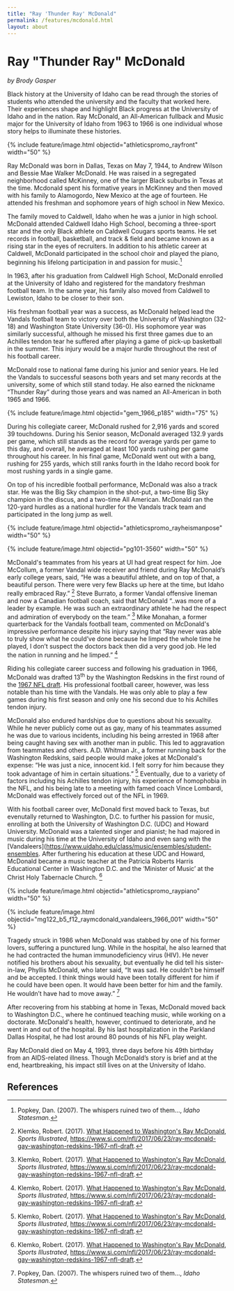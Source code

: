 ```yaml
---
title: "Ray 'Thunder Ray' McDonald"
permalink: /features/mcdonald.html
layout: about
---
```


# Ray "Thunder Ray" McDonald

*by Brody Gasper*

Black history at the University of Idaho can be read through the stories of students who attended the university and the faculty that worked here. Their experiences shape and highlight Black progress at the University of Idaho and in the nation. Ray McDonald, an All-American fullback and Music major for the University of Idaho from 1963 to 1966 is one individual whose story helps to illuminate these histories. 

{% include feature/image.html objectid="athleticspromo_rayfront" width="50" %}

Ray McDonald was born in Dallas, Texas on May 7, 1944, to Andrew Wilson and Bessie Mae Walker McDonald. He was raised in a segregated neighborhood  called McKinney, one of the larger Black suburbs in Texas at the time. Mcdonald spent his formative years in McKinney and then moved with his family to Alamogordo, New Mexico at the age of fourteen. He attended his freshman and sophomore years of high school in New Mexico. 

The family moved to Caldwell, Idaho when he was a junior in high school.  McDonald attended Caldwell Idaho High School, becoming a three-sport star and the only Black athlete on Caldwell Cougars sports teams. He set records in football, basketball, and track & field and became known as a rising star in the eyes of recruiters. In addition to his athletic career at Caldwell, McDonald participated in the school choir and played the piano, beginning his lifelong participation in and passion for music.[^1] 

In 1963, after his graduation from Caldwell High School, McDonald enrolled at the University of Idaho and registered for the mandatory freshman football team. In the same year, his family also moved from Caldwell to Lewiston, Idaho to be closer to their son. 

His freshman football year was a success, as McDonald helped lead the Vandals football team to victory over both the University of Washington (32-18) and Washington State University (36-0). His sophomore year was similarly successful, although he missed his first three games due to an Achilles tendon tear he suffered after playing a game of pick-up basketball in the summer. This injury would be a major hurdle throughout the rest of his football career. 

McDonald rose to national fame during his junior and senior years. He led the Vandals to successful seasons both years and set many records at the university, some of which still stand today. He also earned the nickname “Thunder Ray” during those years and was named an All-American in both 1965 and 1966. 

{% include feature/image.html objectid="gem_1966_p185" width="75" %}

During his collegiate career, McDonald rushed for 2,916 yards and scored 39 touchdowns. During his Senior season, McDonald averaged 132.9 yards per game, which still stands as the record for average yards per game to this day, and overall, he averaged at least 100 yards rushing per game throughout his career. In his final game, McDonald went out with a bang, rushing for 255 yards, which still ranks fourth in the Idaho record book for most rushing yards in a single game. 

On top of his incredible football performance, McDonald was also a track star. He was the Big Sky champion in the shot-put, a two-time Big Sky champion in the discus, and a two-time All American. McDonald ran the 120-yard hurdles as a national hurdler for the Vandals track team and participated in the long jump as well. 

{% include feature/image.html objectid="athleticspromo_rayheismanpose" width="50" %}

{% include feature/image.html objectid="pg101-3560" width="50" %}

McDonald's teammates from his years at UI had great respect for him. Joe McCollum, a former Vandal wide receiver and friend during Ray McDonald’s early college years, said, “He was a beautiful athlete, and on top of that, a beautiful person. There were very few Blacks up here at the time, but Idaho really embraced Ray.” [^2] Steve Burrato, a former Vandal offensive lineman and now a Canadian football coach, said that McDonald “..was more of a leader by example. He was such an extraordinary athlete he had the respect and admiration of everybody on the team.” [^3] Mike Monahan, a former quarterback for the Vandals football team, commented on McDonald's impressive performance despite his injury saying that “Ray never was able to truly show what he could’ve done because he limped the whole time he played, I don’t suspect the doctors back then did a very good job. He led the nation in running and he limped.” [^4] 

Riding his collegiate career success and following his graduation in 1966, McDonald was drafted 13<sup>th</sup> by the Washington Redskins in the first round of the [1967 NFL draft](https://en.wikipedia.org/wiki/1967_NFL/AFL_draft#Round_one).  His professional football career, however, was less notable than his time with the Vandals. He was only able to play a few games during his first season and only one his second due to his Achilles tendon injury. 

McDonald also endured hardships due to questions about his sexuality. While he never publicly come out as gay, many of his teammates assumed he was due to various incidents, including his being arrested in 1968 after being caught having sex with another man in public. This led to aggravation from teammates and others. A.D. Whitman Jr., a former running back for the Washington Redskins, said people would make jokes at McDonald's expense: “He was just a nice, innocent kid. I felt sorry for him because they took advantage of him in certain situations.” [^5] Eventually, due to a variety of factors including his Achilles tendon injury, his experience of homophobia in the NFL, and his being late to a meeting with famed coach Vince Lombardi, McDonald was effectively forced out of the NFL in 1969. 

With his football career over, McDonald first moved back to Texas, but evenutally returned to Washington, D.C. to further his passion for music, enrolling at both the University of Washington D.C. (UDC) and Howard University. McDonald was a talented singer and pianist; he had majored in music during his time at the University of Idaho and even sang with the [Vandaleers](https://www.uidaho.edu/class/music/ensembles/student-ensembles. After furthering his education at these UDC and Howard, McDonald became a music teacher at the Patricia Roberts Harris Educational Center in Washington D.C. and the ‘Minister of Music’ at the Christ Holy Tabernacle Church. [^6] 

{% include feature/image.html objectid="athleticspromo_raypiano" width="50" %}

{% include feature/image.html objectid="mg122_b5_f12_raymcdonald_vandaleers_1966_001" width="50" %}

Tragedy struck in 1986 when McDonald was stabbed by one of his former lovers, suffering a punctured lung. While in the hospital, he also learned that he had contracted the human immunodeficiency virus (HIV). He never notified his brothers about his sexuality, but eventually he did tell his sister-in-law, Phyllis McDonald, who later said, “It was sad. He couldn’t be himself and be accepted. I think things would have been totally different for him if he could have been open. It would have been better for him and the family. He wouldn’t have had to move away.” [^7] 

After recovering from his stabbing at home in Texas, McDonald moved back to Washington D.C., where he continued teaching music, while working on a doctorate. McDonald's health, however, continued to deteriorate, and he went in and out of the hospital. By his last hospitalization in the Parkland Dallas Hospital, he had lost around 80 pounds of his NFL play weight. 

Ray McDonald died on May 4, 1993, three days before his 49th birthday from an AIDS-related illness. Though McDonald’s story is brief and at the end, heartbreaking, his impact still lives on at the University of Idaho. 

## References

[^1]: Popkey, Dan. (2007). The whispers ruined two of them..., *Idaho Statesman.*

[^2]: Klemko, Robert. (2017). [What Happened to Washington's Ray McDonald](https://www.si.com/nfl/2017/06/23/ray-mcdonald-gay-washington-redskins-1967-nfl-draft), *Sports Illustrated*, https://www.si.com/nfl/2017/06/23/ray-mcdonald-gay-washington-redskins-1967-nfl-draft. 

[^3]: Klemko, Robert. (2017). [What Happened to Washington's Ray McDonald](https://www.si.com/nfl/2017/06/23/ray-mcdonald-gay-washington-redskins-1967-nfl-draft), *Sports Illustrated*, https://www.si.com/nfl/2017/06/23/ray-mcdonald-gay-washington-redskins-1967-nfl-draft. 

[^4]: Klemko, Robert. (2017). [What Happened to Washington's Ray McDonald](https://www.si.com/nfl/2017/06/23/ray-mcdonald-gay-washington-redskins-1967-nfl-draft), *Sports Illustrated*, https://www.si.com/nfl/2017/06/23/ray-mcdonald-gay-washington-redskins-1967-nfl-draft. 

[^5]: Klemko, Robert. (2017). [What Happened to Washington's Ray McDonald](https://www.si.com/nfl/2017/06/23/ray-mcdonald-gay-washington-redskins-1967-nfl-draft), *Sports Illustrated*, https://www.si.com/nfl/2017/06/23/ray-mcdonald-gay-washington-redskins-1967-nfl-draft. 

[^6]: Klemko, Robert. (2017). [What Happened to Washington's Ray McDonald](https://www.si.com/nfl/2017/06/23/ray-mcdonald-gay-washington-redskins-1967-nfl-draft), *Sports Illustrated*, https://www.si.com/nfl/2017/06/23/ray-mcdonald-gay-washington-redskins-1967-nfl-draft. 

[^7]: Popkey, Dan. (2007). The whispers ruined two of them..., *Idaho Statesman.*



